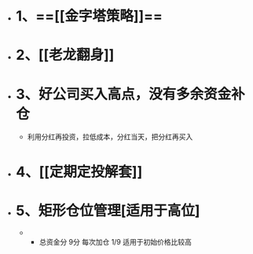 - # 1、==[[金字塔策略]]==
- # 2、[[老龙翻身]]
- # 3、好公司买入高点，没有多余资金补仓
	- 利用分红再投资，拉低成本，分红当天，把分红再买入
- # 4、[[定期定投解套]]
- # 5、矩形仓位管理[适用于高位]
	-
		- 总资金分 9分 每次加仓 1/9      适用于初始价格比较高